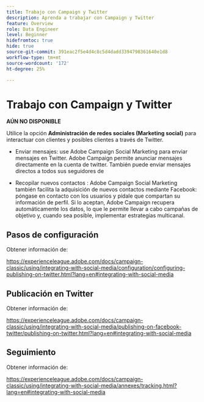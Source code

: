 ```yaml
---
title: Trabajo con Campaign y Twitter
description: Aprenda a trabajar con Campaign y Twitter
feature: Overview
role: Data Engineer
level: Beginner
hidefromtoc: true
hide: true
source-git-commit: 391eac2f5e4d4c8c5d4dadd3394798361640e1d8
workflow-type: tm+mt
source-wordcount: '172'
ht-degree: 25%

---
```


# Trabajo con Campaign y Twitter

**AÚN NO DISPONIBLE**

Utilice la opción **Administración de redes sociales (Marketing social)** para interactuar con clientes y posibles clientes a través de Twitter.

* Enviar mensajes: use Adobe Campaign Social Marketing para enviar mensajes en Twitter. Adobe Campaign permite anunciar mensajes directamente en la cuenta de twitter. También puede enviar mensajes directos a todos sus seguidores de 

* Recopilar nuevos contactos : Adobe Campaign Social Marketing también facilita la adquisición de nuevos contactos mediante Facebook: póngase en contacto con los usuarios y pídale que compartan su información de perfil. Si lo aceptan, Adobe Campaign recupera automáticamente los datos, lo que le permite llevar a cabo campañas de objetivo y, cuando sea posible, implementar estrategias multicanal.

## Pasos de configuración

Obtener información de:

https://experienceleague.adobe.com/docs/campaign-classic/using/integrating-with-social-media/configuration/configuring-publishing-on-twitter.html?lang=en#integrating-with-social-media


## Publicación en Twitter

Obtener información de:

https://experienceleague.adobe.com/docs/campaign-classic/using/integrating-with-social-media/publishing-on-facebook-twitter/publishing-on-twitter.html?lang=en#integrating-with-social-media


## Seguimiento

Obtener información de:

https://experienceleague.adobe.com/docs/campaign-classic/using/integrating-with-social-media/annexes/tracking.html?lang=en#integrating-with-social-media
